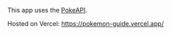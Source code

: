 This app uses the [PokeAPI](https://pokeapi.co/).

Hosted on Vercel: https://pokemon-guide.vercel.app/
